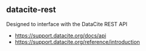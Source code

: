 ## datacite-rest

Designed to interface with the DataCite REST API

- https://support.datacite.org/docs/api
- https://support.datacite.org/reference/introduction
